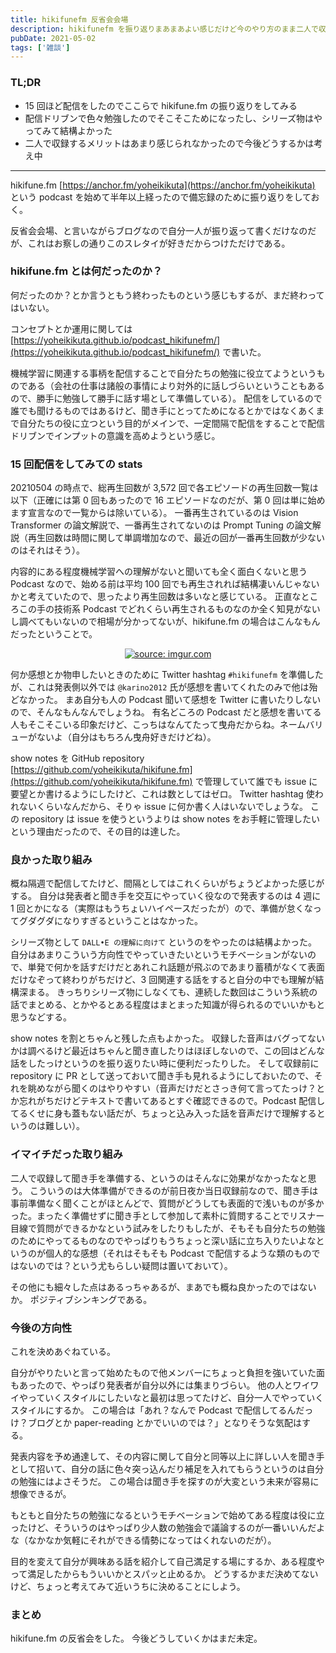 ```yaml
---
title: hikifunefm 反省会会場
description: hikifunefm を振り返りまあまあよい感じだけど今のやり方のまま二人で収録するメリットはそんなにないなというブログ記事。
pubDate: 2021-05-02
tags: ['雑談']
---
```



### TL;DR
- 15 回ほど配信をしたのでここらで hikifune.fm の振り返りをしてみる
- 配信ドリブンで色々勉強したのでそこそこためになったし、シリーズ物はやってみて結構よかった
- 二人で収録するメリットはあまり感じられなかったので今後どうするかは考え中
---

hikifune.fm [https://anchor.fm/yoheikikuta](https://anchor.fm/yoheikikuta) という podcast を始めて半年以上経ったので備忘録のために振り返りをしておく。

反省会会場、と言いながらブログなので自分一人が振り返って書くだけなのだが、これはお察しの通りこのスレタイが好きだからつけただけである。

### hikifune.fm とは何だったのか？
何だったのか？とか言うともう終わったものという感じもするが、まだ終わってはいない。

コンセプトとか運用に関しては [https://yoheikikuta.github.io/podcast_hikifunefm/](https://yoheikikuta.github.io/podcast_hikifunefm/) で書いた。

機械学習に関連する事柄を配信することで自分たちの勉強に役立てようというものである（会社の仕事は諸般の事情により対外的に話しづらいということもあるので、勝手に勉強して勝手に話す場として準備している）。
配信をしているので誰でも聞けるものではあるけど、聞き手にとってためになるとかではなくあくまで自分たちの役に立つという目的がメインで、一定間隔で配信をすることで配信ドリブンでインプットの意識を高めようという感じ。

### 15 回配信をしてみての stats
20210504 の時点で、総再生回数が 3,572 回で各エピソードの再生回数一覧は以下（正確には第 0 回もあったので 16 エピソードなのだが、第 0 回は単に始めます宣言なので一覧からは除いている）。
一番再生されているのは Vision Transformer の論文解説で、一番再生されてないのは Prompt Tuning の論文解説（再生回数は時間に関して単調増加なので、最近の回が一番再生回数が少ないのはそれはそう）。

内容的にある程度機械学習への理解がないと聞いても全く面白くないと思う Podcast なので、始める前は平均 100 回でも再生されれば結構凄いんじゃないかと考えていたので、思ったより再生回数は多いなと感じている。
正直なところこの手の技術系 Podcast でどれくらい再生されるものなのか全く知見がないし調べてもいないので相場が分かってないが、hikifune.fm の場合はこんなもんだったということで。

<center>
<a href="https://i.imgur.com/ebkXzjb"><img src="https://i.imgur.com/ebkXzjb.png" title="source: imgur.com" /></a>
</center>

何か感想とか物申したいときのために Twitter hashtag `#hikifunefm` を準備したが、これは発表側以外では `@karino2012` 氏が感想を書いてくれたのみで他は殆どなかった。
まあ自分も人の Podcast 聞いて感想を Twitter に書いたりしないので、そんなもんなんでしょうね。
有名どころの Podcast だと感想を書いてる人もそこそこいる印象だけど、こっちはなんてたって曳舟だからね。ネームバリューがないよ（自分はもちろん曳舟好きだけどね）。

show notes を GitHub repository [https://github.com/yoheikikuta/hikifune.fm](https://github.com/yoheikikuta/hikifune.fm) で管理していて誰でも issue に要望とか書けるようにしたけど、これは数としてはゼロ。
Twitter hashtag 使われないくらいなんだから、そりゃ issue に何か書く人はいないでしょうな。
この repository は issue を使うというよりは show notes をお手軽に管理したいという理由だったので、その目的は達した。

### 良かった取り組み
概ね隔週で配信してたけど、間隔としてはこれくらいがちょうどよかった感じがする。
自分は発表者と聞き手を交互にやっていく役なので発表するのは 4 週に 1 回とかになる（実際はもうちょいハイペースだったが）ので、準備が怠くなってグダグダになりすぎるということはなかった。

シリーズ物として `DALL•E の理解に向けて` というのをやったのは結構よかった。
自分はあまりこういう方向性でやっていきたいというモチベーションがないので、単発で何かを話すだけだとあれこれ話題が飛ぶのであまり蓄積がなくて表面だけなぞって終わりがちだけど、3 回関連する話をすると自分の中でも理解が結構深まる。
きっちりシリーズ物にしなくても、連続した数回はこういう系統の話でまとめる、とかやるとある程度はまとまった知識が得られるのでいいかもと思うなどする。

show notes を割とちゃんと残した点もよかった。
収録した音声はバグってないかは調べるけど最近はちゃんと聞き直したりはほぼしないので、この回はどんな話をしたっけというのを振り返りたい時に便利だったりした。
そして収録前に repository に PR として送っておいて聞き手も見れるようにしておいたので、それを眺めながら聞くのはやりやすい（音声だけだとさっき何て言ってたっけ？とか忘れがちだけどテキストで書いてあるとすぐ確認できるので。Podcast 配信してるくせに身も蓋もない話だが、ちょっと込み入った話を音声だけで理解するというのは難しい）。

### イマイチだった取り組み
二人で収録して聞き手を準備する、というのはそんなに効果がなかったなと思う。
こういうのは大体準備ができるのが前日夜か当日収録前なので、聞き手は事前準備なく聞くことがほとんどで、質問がどうしても表面的で浅いものが多かった。まったく準備せずに聞き手として参加して素朴に質問することでリスナー目線で質問ができるかなという試みをしたりもしたが、そもそも自分たちの勉強のためにやってるものなのでやっぱりもうちょっと深い話に立ち入りたいよなというのが個人的な感想（それはそもそも Podcast で配信するような類のものではないのでは？という尤もらしい疑問は置いておいて）。

その他にも細々した点はあるっちゃあるが、まあでも概ね良かったのではないか。
ポジティブシンキングである。

### 今後の方向性
これを決めあぐねている。

自分がやりたいと言って始めたもので他メンバーにちょっと負担を強いていた面もあったので、やっぱり発表者が自分以外には集まりづらい。
他の人とワイワイやっていくスタイルにしたいなと最初は思ってたけど、自分一人でやっていくスタイルにするか。
この場合は「あれ？なんで Podcast で配信してるんだっけ？ブログとか paper-reading とかでいいのでは？」となりそうな気配はする。

発表内容を予め通達して、その内容に関して自分と同等以上に詳しい人を聞き手として招いて、自分の話に色々突っ込んだり補足を入れてもらうというのは自分の勉強にはよさそうだ。
この場合は聞き手を探すのが大変という未来が容易に想像できるが。

もともと自分たちの勉強になるというモチベーションで始めてある程度は役に立ったけど、そういうのはやっぱり少人数の勉強会で議論するのが一番いいんだよな（なかなか気軽にそれができる情勢になってはくれないのだが）。

目的を変えて自分が興味ある話を紹介して自己満足する場にするか、ある程度やって満足したからもういいかとスパッと止めるか。
どうするかまだ決めてないけど、ちょっと考えてみて近いうちに決めることにしよう。

### まとめ
hikifune.fm の反省会をした。
今後どうしていくかはまだ未定。
